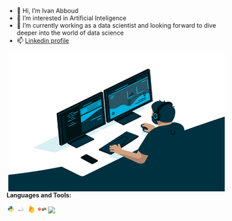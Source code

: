 - 👋 Hi, I’m Ivan Abboud
- 👀 I’m interested in Artificial Inteligence 
- 🌱 I’m currently working as a data scientist and looking forward to dive deeper into the world of data science
- 📫 [Linkedin profile](https://www.linkedin.com/in/ivan-abboud-737b2120a/)

<img align="right" alt="GIF" src="https://github.com/ivan-abboud/ivan-abboud/blob/main/code.gif?raw=true" width="500" height="320" />

**Languages and Tools:**  


<code><img height="20" src="https://raw.githubusercontent.com/github/explore/80688e429a7d4ef2fca1e82350fe8e3517d3494d/topics/python/python.png"></code>
<code><img height="20" src="https://raw.githubusercontent.com/github/explore/80688e429a7d4ef2fca1e82350fe8e3517d3494d/topics/mysql/mysql.png"></code>
<code><img height="20" src="https://raw.githubusercontent.com/github/explore/80688e429a7d4ef2fca1e82350fe8e3517d3494d/topics/firebase/firebase.png"></code>
<code><img height="20" src="https://raw.githubusercontent.com/github/explore/80688e429a7d4ef2fca1e82350fe8e3517d3494d/topics/git/git.png"></code>
![](https://img.shields.io/static/v1?label=&message=Docker&style=flat-square&logo=docker&color=white)

<!---
ivan-abboud/ivan-abboud is a ✨ special ✨ repository because its `README.md` (this file) appears on your GitHub profile.
You can click the Preview link to take a look at your changes.
--->
